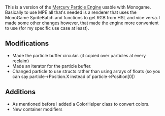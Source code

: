This is a version of the [Mercury Particle Engine](https://github.com/Matthew-Davey/mercury-particle-engine) usable with Monogame. Basically to use MPE all that's needed is a renderer that uses the MonoGame SpriteBatch and functions to get RGB from HSL and vice versa. I made some other changes however, that made the engine more convenient to use (for my specific use case at least).

## Modifications
 - Made the particle buffer circular. (it copied over particles at every reclaim)
 - Made an iterator for the particle buffer.
 - Changed particle to use structs rather than using arrays of floats (so you can say particle->Position.X instead of particle->Position[0])

## Additions
 - As mentioned before I added a ColorHelper class to convert colors.
 - New container modifiers
